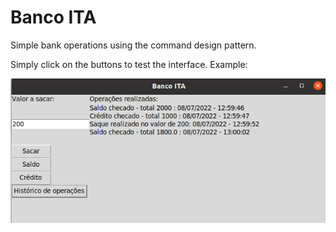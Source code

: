 # Banco ITA

Simple bank operations using the command design pattern. 

Simply click on the buttons to test the interface. Example:

<img src= "example.png">